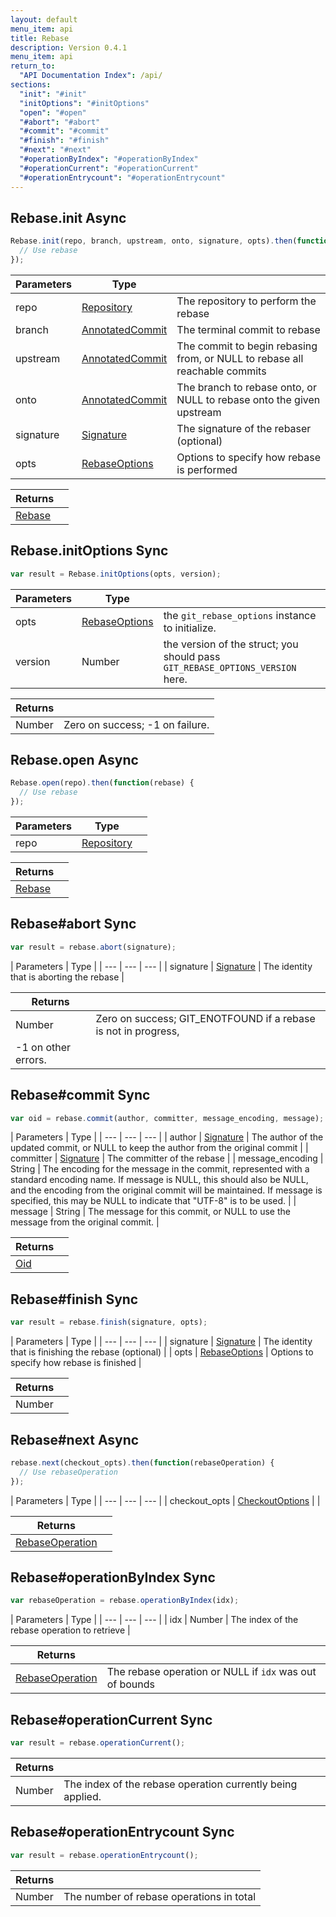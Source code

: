 ```yaml
---
layout: default
menu_item: api
title: Rebase
description: Version 0.4.1
menu_item: api
return_to:
  "API Documentation Index": /api/
sections:
  "init": "#init"
  "initOptions": "#initOptions"
  "open": "#open"
  "#abort": "#abort"
  "#commit": "#commit"
  "#finish": "#finish"
  "#next": "#next"
  "#operationByIndex": "#operationByIndex"
  "#operationCurrent": "#operationCurrent"
  "#operationEntrycount": "#operationEntrycount"
---
```


## <a name="init"></a><span>Rebase.</span>init <span class="tags"><span class="async">Async</span></span>

```js
Rebase.init(repo, branch, upstream, onto, signature, opts).then(function(rebase) {
  // Use rebase
});
```

| Parameters | Type |   |
| --- | --- | --- |
| repo | [Repository](/api/repository/) | The repository to perform the rebase |
| branch | [AnnotatedCommit](/api/annotated_commit/) | The terminal commit to rebase |
| upstream | [AnnotatedCommit](/api/annotated_commit/) | The commit to begin rebasing from, or NULL to rebase all reachable commits |
| onto | [AnnotatedCommit](/api/annotated_commit/) | The branch to rebase onto, or NULL to rebase onto the given upstream |
| signature | [Signature](/api/signature/) | The signature of the rebaser (optional) |
| opts | [RebaseOptions](/api/rebase_options/) | Options to specify how rebase is performed |

| Returns |  |
| --- | --- |
| [Rebase](/api/rebase/) |  |

## <a name="initOptions"></a><span>Rebase.</span>initOptions <span class="tags"><span class="sync">Sync</span></span>

```js
var result = Rebase.initOptions(opts, version);
```

| Parameters | Type |   |
| --- | --- | --- |
| opts | [RebaseOptions](/api/rebase_options/) | the `git_rebase_options` instance to initialize. |
| version | Number | the version of the struct; you should pass `GIT_REBASE_OPTIONS_VERSION` here. |

| Returns |  |
| --- | --- |
| Number |  Zero on success; -1 on failure. |

## <a name="open"></a><span>Rebase.</span>open <span class="tags"><span class="async">Async</span></span>

```js
Rebase.open(repo).then(function(rebase) {
  // Use rebase
});
```

| Parameters | Type |   |
| --- | --- | --- |
| repo | [Repository](/api/repository/) |  |

| Returns |  |
| --- | --- |
| [Rebase](/api/rebase/) |  |

## <a name="abort"></a><span>Rebase#</span>abort <span class="tags"><span class="sync">Sync</span></span>

```js
var result = rebase.abort(signature);
```

| Parameters | Type |
| --- | --- | --- |
| signature | [Signature](/api/signature/) | The identity that is aborting the rebase |

| Returns |  |
| --- | --- |
| Number |  Zero on success; GIT_ENOTFOUND if a rebase is not in progress,
         -1 on other errors. |

## <a name="commit"></a><span>Rebase#</span>commit <span class="tags"><span class="sync">Sync</span></span>

```js
var oid = rebase.commit(author, committer, message_encoding, message);
```

| Parameters | Type |
| --- | --- | --- |
| author | [Signature](/api/signature/) | The author of the updated commit, or NULL to keep the author from the original commit |
| committer | [Signature](/api/signature/) | The committer of the rebase |
| message_encoding | String | The encoding for the message in the commit, represented with a standard encoding name. If message is NULL, this should also be NULL, and the encoding from the original commit will be maintained. If message is specified, this may be NULL to indicate that "UTF-8" is to be used. |
| message | String | The message for this commit, or NULL to use the message from the original commit. |

| Returns |  |
| --- | --- |
| [Oid](/api/oid/) |  |

## <a name="finish"></a><span>Rebase#</span>finish <span class="tags"><span class="sync">Sync</span></span>

```js
var result = rebase.finish(signature, opts);
```

| Parameters | Type |
| --- | --- | --- |
| signature | [Signature](/api/signature/) | The identity that is finishing the rebase (optional) |
| opts | [RebaseOptions](/api/rebase_options/) | Options to specify how rebase is finished |

| Returns |  |
| --- | --- |
| Number |  |

## <a name="next"></a><span>Rebase#</span>next <span class="tags"><span class="async">Async</span></span>

```js
rebase.next(checkout_opts).then(function(rebaseOperation) {
  // Use rebaseOperation
});
```

| Parameters | Type |
| --- | --- | --- |
| checkout_opts | [CheckoutOptions](/api/checkout_options/) |  |

| Returns |  |
| --- | --- |
| [RebaseOperation](/api/rebase_operation/) |  |

## <a name="operationByIndex"></a><span>Rebase#</span>operationByIndex <span class="tags"><span class="sync">Sync</span></span>

```js
var rebaseOperation = rebase.operationByIndex(idx);
```

| Parameters | Type |
| --- | --- | --- |
| idx | Number | The index of the rebase operation to retrieve |

| Returns |  |
| --- | --- |
| [RebaseOperation](/api/rebase_operation/) |  The rebase operation or NULL if `idx` was out of bounds |

## <a name="operationCurrent"></a><span>Rebase#</span>operationCurrent <span class="tags"><span class="sync">Sync</span></span>

```js
var result = rebase.operationCurrent();
```

| Returns |  |
| --- | --- |
| Number |  The index of the rebase operation currently being applied. |

## <a name="operationEntrycount"></a><span>Rebase#</span>operationEntrycount <span class="tags"><span class="sync">Sync</span></span>

```js
var result = rebase.operationEntrycount();
```

| Returns |  |
| --- | --- |
| Number |  The number of rebase operations in total |

